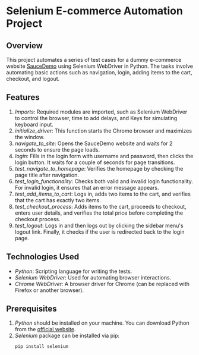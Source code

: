 # Selenium E-commerce Automation Project

## Overview

This project automates a series of test cases for a dummy e-commerce website [SauceDemo](https://www.saucedemo.com/) using Selenium WebDriver in Python. The tasks involve automating basic actions such as navigation, login, adding items to the cart, checkout, and logout.

## Features

1. *Imports*: Required modules are imported, such as Selenium WebDriver to control the browser, time to add delays, and Keys for simulating keyboard input.
2. *initialize_driver*: This function starts the Chrome browser and maximizes the window.
3. *navigate_to_site*: Opens the SauceDemo website and waits for 2 seconds to ensure the page loads.
4. *login*: Fills in the login form with username and password, then clicks the login button. It waits for a couple of seconds for page transitions.
5. *test_navigate_to_homepage*: Verifies the homepage by checking the page title after navigation.
6. *test_login_functionality*: Checks both valid and invalid login functionality. For invalid login, it ensures that an error message appears.
7. *test_add_items_to_cart*: Logs in, adds two items to the cart, and verifies that the cart has exactly two items.
8. *test_checkout_process*: Adds items to the cart, proceeds to checkout, enters user details, and verifies the total price before completing the checkout process.
9. *test_logout*: Logs in and then logs out by clicking the sidebar menu's logout link. Finally, it checks if the user is redirected back to the login page.

## Technologies Used

- *Python*: Scripting language for writing the tests.
- *Selenium WebDriver*: Used for automating browser interactions.
- *Chrome WebDriver*: A browser driver for Chrome (can be replaced with Firefox or another browser).

## Prerequisites

1. *Python* should be installed on your machine. You can download Python from the [official website](https://www.python.org/).
2. *Selenium* package can be installed via pip:
   ```bash
   pip install selenium
   
